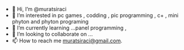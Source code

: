 - 👋 Hi, I’m @muratsiraci
- 👀 I’m interested in pc games , codding , pic programming , c+ , mini phyton and phyton programing
- 🌱 I’m currently learning ...panel programming ,  
- 💞️ I’m looking to collaborate on ...
- 📫 How to reach me muratsiraci@gmail.com.

<!---
muratsiraci/muratsiraci is a ✨ special ✨ repository because its `README.md` (this file) appears on your GitHub profile.
You can click the Preview link to take a look at your changes.
--->
